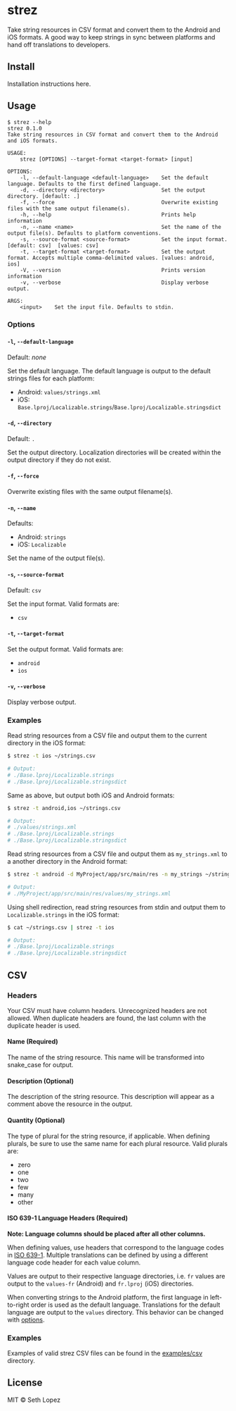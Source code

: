 # strez

Take string resources in CSV format and convert them to the Android and iOS
formats. A good way to keep strings in sync between platforms and hand off
translations to developers.

## Install

Installation instructions here.

## Usage

```
$ strez --help
strez 0.1.0
Take string resources in CSV format and convert them to the Android and iOS formats.

USAGE:
    strez [OPTIONS] --target-format <target-format> [input]

OPTIONS:
    -l, --default-language <default-language>    Set the default language. Defaults to the first defined language.
    -d, --directory <directory>                  Set the output directory. [default: .] 
    -f, --force                                  Overwrite existing files with the same output filename(s).
    -h, --help                                   Prints help information
    -n, --name <name>                            Set the name of the output file(s). Defaults to platform conventions.
    -s, --source-format <source-format>          Set the input format. [default: csv]  [values: csv]
    -t, --target-format <target-format>          Set the output format. Accepts multiple comma-delimited values. [values: android, ios]
    -V, --version                                Prints version information
    -v, --verbose                                Display verbose output.

ARGS:
    <input>    Set the input file. Defaults to stdin.
```

### Options

#### `-l`, `--default-language`

Default: _none_

Set the default language. The default language is output to the default strings
files for each platform:

- Android: `values/strings.xml`
- iOS: `Base.lproj/Localizable.strings`/`Base.lproj/Localizable.stringsdict`

#### `-d`, `--directory`

Default: `.`

Set the output directory. Localization directories will be created within the
output directory if they do not exist.

#### `-f`, `--force`

Overwrite existing files with the same output filename(s).

#### `-n`, `--name`

Defaults:

- Android: `strings`
- iOS: `Localizable`

Set the name of the output file(s).

#### `-s`, `--source-format`

Default: `csv`

Set the input format. Valid formats are:

- `csv`

#### `-t`, `--target-format`

Set the output format. Valid formats are:

- `android`
- `ios`

#### `-v`, `--verbose`

Display verbose output.

### Examples

Read string resources from a CSV file and output them to the current directory
in the iOS format:

```sh
$ strez -t ios ~/strings.csv

# Output:
# ./Base.lproj/Localizable.strings
# ./Base.lproj/Localizable.stringsdict
```

Same as above, but output both iOS and Android formats:

```sh
$ strez -t android,ios ~/strings.csv

# Output:
# ./values/strings.xml
# ./Base.lproj/Localizable.strings
# ./Base.lproj/Localizable.stringsdict
```

Read string resources from a CSV file and output them as `my_strings.xml` to a
another directory in the Android format:

```sh
$ strez -t android -d MyProject/app/src/main/res -n my_strings ~/strings.csv

# Output:
# ./MyProject/app/src/main/res/values/my_strings.xml
```

Using shell redirection, read string resources from stdin and output them to
`Localizable.strings` in the iOS format:

```sh
$ cat ~/strings.csv | strez -t ios

# Output:
# ./Base.lproj/Localizable.strings
# ./Base.lproj/Localizable.stringsdict
```

## CSV

### Headers

Your CSV must have column headers. Unrecognized headers are not allowed. When
duplicate headers are found, the last column with the duplicate header is used.

#### Name (Required)

The name of the string resource. This name will be transformed into snake_case
for output.

#### Description (Optional)

The description of the string resource. This description will appear as a
comment above the resource in the output.

#### Quantity (Optional)

The type of plural for the string resource, if applicable. When defining
plurals, be sure to use the same name for each plural resource.
Valid plurals are:

- zero
- one
- two
- few
- many
- other

#### ISO 639-1 Language Headers (Required)

**Note: Language columns should be placed after all other columns.**

When defining values, use headers that correspond to the language codes in
[ISO 639-1](https://en.wikipedia.org/wiki/List_of_ISO_639-1_codes). Multiple
translations can be defined by using a different language code header for each
value column.

Values are output to their respective language directories, i.e. `fr` values are
output to the `values-fr` (Android) and `fr.lproj` (iOS) directories.

When converting strings to the Android platform, the first language in
left-to-right order is used as the default language. Translations for the
default language are output to the `values` directory. This behavior can be
changed with [options](#options).

### Examples

Examples of valid strez CSV files can be found in the
[examples/csv](examples/csv) directory.

## License

MIT &copy; Seth Lopez